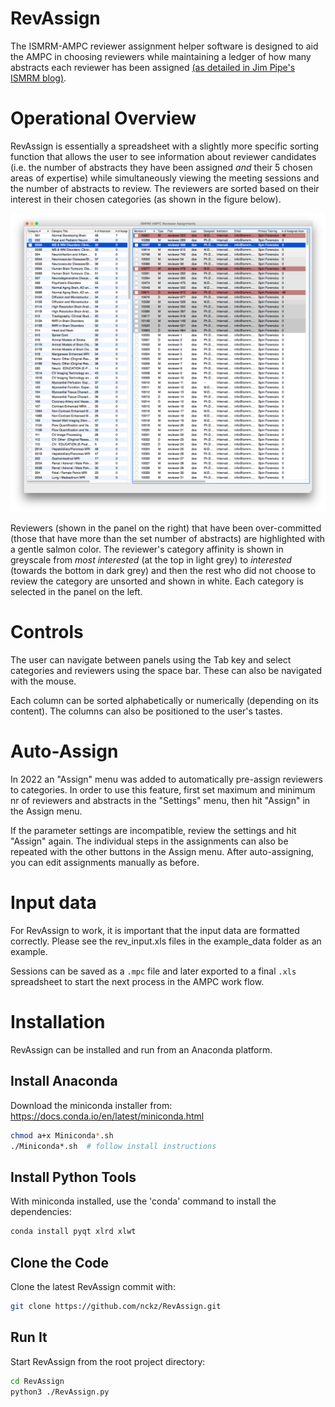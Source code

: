# RevAssign
The ISMRM-AMPC reviewer assignment helper software is designed to aid the
AMPC in choosing reviewers while maintaining a ledger of how many abstracts
each reviewer has been assigned [(as detailed in Jim Pipe's ISMRM
blog)](http://www.ismrm.org/12/7T.pdf).

# Operational Overview
RevAssign is essentially a spreadsheet with
a slightly more specific sorting function that allows the user to see
information about reviewer candidates (i.e. the number of abstracts they have
been assigned *and* their 5 chosen areas of expertise) while simultaneously
viewing the meeting sessions and the number of abstracts to review.  The
reviewers are sorted based on their interest in their chosen categories (as
shown in the figure below).

![RevAssign Screen Shot](./ScreenShot1.png)

Reviewers (shown in the panel on the right) that have been over-committed
(those that have more than the set number of abstracts) are highlighted with a
gentle salmon color.
The reviewer's category affinity is shown in greyscale from *most interested* (at
the top in light grey) to *interested* (towards the bottom in dark grey) and then
the rest who did not choose to review the category are unsorted and shown in
white.  Each category is selected in the panel on the left.

# Controls
The user can navigate between panels using the Tab key and select categories
and reviewers using the space bar. These can also be navigated with the mouse.

Each column can be sorted alphabetically or numerically (depending on its
content). The columns can also be positioned to the user's tastes.

# Auto-Assign
In 2022 an "Assign" menu was added to automatically pre-assign reviewers to categories. In order to use this feature, first set maximum and minimum nr of reviewers and abstracts in the "Settings" menu, then hit "Assign" in the Assign menu. 

If the parameter settings are incompatible, review the settings and hit "Assign" again. The individual steps in the assignments can also be repeated with the other buttons in the Assign menu. After auto-assigning, you can edit assignments manually as before.

# Input data
For RevAssign to work, it is important that the input data are formatted correctly. Please see the rev_input.xls files in the example_data folder as an example.

Sessions can be saved as a `.mpc` file and later exported to a final `.xls`
spreadsheet to start the next process in the AMPC work flow.

# Installation
RevAssign can be installed and run from an Anaconda platform.

## Install Anaconda
Download the miniconda installer from: https://docs.conda.io/en/latest/miniconda.html

```bash
chmod a+x Miniconda*.sh
./Miniconda*.sh  # follow install instructions
```

## Install Python Tools
With miniconda installed, use the 'conda' command to install the dependencies:

```bash
conda install pyqt xlrd xlwt
```

## Clone the Code
Clone the latest RevAssign commit with:

```bash
git clone https://github.com/nckz/RevAssign.git
```

## Run It
Start RevAssign from the root project directory:

```bash
cd RevAssign
python3 ./RevAssign.py
```
